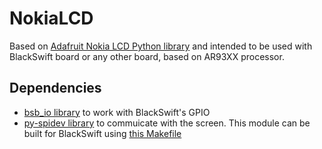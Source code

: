 # NokiaLCD

Based on [Adafruit Nokia LCD Python library](https://github.com/adafruit/Adafruit_Nokia_LCD) and intended to be used with BlackSwift board or any other board, based on AR93XX processor.

## Dependencies 
* [bsb_io library](https://github.com/ASMfreaK/bsb_io) to work with BlackSwift's GPIO
* [py-spidev library](https://pypi.python.org/pypi/spidev) to commuicate with the screen. This module can be built for BlackSwift using [this Makefile](https://pypi.python.org/pypi/spidev)


